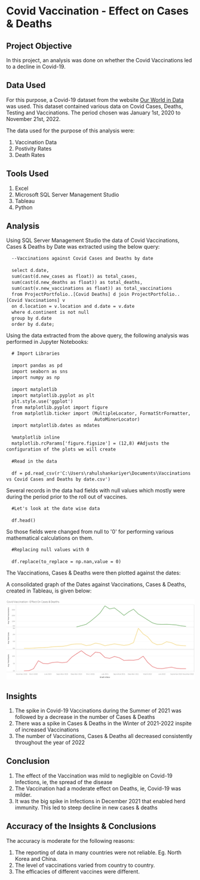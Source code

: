 # Covid Vaccination - Effect on Cases & Deaths

## Project Objective

In this project, an analysis was done on whether the Covid Vaccinations led to a decline in Covid-19.

## Data Used

For this purpose, a Covid-19 dataset from the website <a href = "https://ourworldindata.org/covid-deaths"> Our World in Data </a> was used. This dataset contained various data on Covid Cases, Deaths, Testing and Vaccinations. The period chosen was January 1st, 2020 to November 21st, 2022. 

The data used for the purpose of this analysis were:

1. Vaccination Data
2. Postivity Rates
3. Death Rates

## Tools Used

1. Excel
2. Microsoft SQL Server Management Studio
3. Tableau
4. Python

## Analysis

Using SQL Server Management Studio the data of Covid Vaccinations, Cases & Deaths by Date was extracted using the below query:

      --Vaccinations against Covid Cases and Deaths by date

      select d.date,
      sum(cast(d.new_cases as float)) as total_cases,
      sum(cast(d.new_deaths as float)) as total_deaths,
      sum(cast(v.new_vaccinations as float)) as total_vaccinations
      from ProjectPortfolio..[Covid Deaths] d join ProjectPortfolio..[Covid Vaccinations] v
      on d.location = v.location and d.date = v.date
      where d.continent is not null
      group by d.date
      order by d.date;

Using the data extracted from the above query, the following analysis was performed in Jupyter Notebooks:

      # Import Libraries

      import pandas as pd
      import seaborn as sns
      import numpy as np

      import matplotlib
      import matplotlib.pyplot as plt
      plt.style.use('ggplot')
      from matplotlib.pyplot import figure
      from matplotlib.ticker import (MultipleLocator, FormatStrFormatter,
                                     AutoMinorLocator)
      import matplotlib.dates as mdates

      %matplotlib inline
      matplotlib.rcParams['figure.figsize'] = (12,8) #Adjusts the configuration of the plots we will create

      #Read in the data

      df = pd.read_csv(r'C:\Users\rahulshankariyer\Documents\Vaccinations vs Covid Cases and Deaths by date.csv')

Several records in the data had fields with null values which mostly were during the period prior to the roll out of vaccines.

      #Let's look at the date wise data

      df.head()

So those fields were changed from null to '0' for performing various mathematical calculations on them. 

      #Replacing null values with 0

      df.replace(to_replace = np.nan,value = 0)
      
The Vaccinations, Cases & Deaths were then plotted against the dates:



A consolidated graph of the Dates against Vaccinations, Cases & Deaths, created in Tableau, is given below:

   ![alt text](https://raw.githubusercontent.com/rahulshankariyer/Covid_Vaccination/main/Covid%20Vaccination%20-%20Effect%20on%20Cases%20%26%20Deaths.png)

## Insights

1. The spike in Covid-19 Vaccinations during the Summer of 2021 was followed by a decrease in the number of Cases & Deaths
2. There was a spike in Cases & Deaths in the Winter of 2021-2022 inspite of increased Vaccinations
3. The number of Vaccinations, Cases & Deaths all decreased consistently throughout the year of 2022

## Conclusion

1. The effect of the Vaccination was mild to negligible on Covid-19 Infections, ie, the spread of the disease
2. The Vaccination had a moderate effect on Deaths, ie, Covid-19 was milder.
3. It was the big spike in Infections in December 2021 that enabled herd immunity. This led to steep decline in new cases & deaths

## Accuracy of the Insights & Conclusions

The accuracy is moderate for the following reasons:

1. The reporting of data in many countries were not reliable. Eg. North Korea and China.
2. The level of vaccinations varied from country to country.
3. The efficacies of different vaccines were different.
